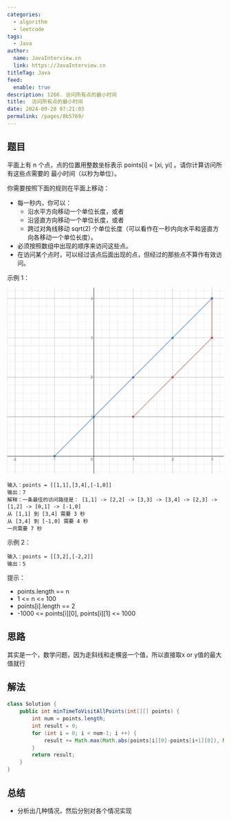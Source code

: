 ```yaml
---
categories: 
  - algorithm
  - leetcode
tags: 
  - Java
author: 
  name: JavaInterview.cn
  link: https://JavaInterview.cn
titleTag: Java
feed: 
  enable: true
description: 1266. 访问所有点的最小时间
title:  访问所有点的最小时间
date: 2024-09-28 07:21:03
permalink: /pages/8b5769/
---
```


## 题目

平面上有 n 个点，点的位置用整数坐标表示 points[i] = [xi, yi] 。请你计算访问所有这些点需要的 最小时间（以秒为单位）。

你需要按照下面的规则在平面上移动：

* 每一秒内，你可以：
  * 沿水平方向移动一个单位长度，或者
  * 沿竖直方向移动一个单位长度，或者
  * 跨过对角线移动 sqrt(2) 个单位长度（可以看作在一秒内向水平和竖直方向各移动一个单位长度）。
* 必须按照数组中出现的顺序来访问这些点。
* 在访问某个点时，可以经过该点后面出现的点，但经过的那些点不算作有效访问。


示例 1：

![1626_example_1.png](../../../media/pictures/leetcode/1626_example_1.png)

    输入：points = [[1,1],[3,4],[-1,0]]
    输出：7
    解释：一条最佳的访问路径是： [1,1] -> [2,2] -> [3,3] -> [3,4] -> [2,3] -> [1,2] -> [0,1] -> [-1,0]   
    从 [1,1] 到 [3,4] 需要 3 秒
    从 [3,4] 到 [-1,0] 需要 4 秒
    一共需要 7 秒
示例 2：

    输入：points = [[3,2],[-2,2]]
    输出：5


提示：

* points.length == n
* 1 <= n <= 100
* points[i].length == 2
* -1000 <= points[i][0], points[i][1] <= 1000

## 思路

其实是一个，数学问题，因为走斜线和走横竖一个值，所以直接取x or y值的最大值就行


## 解法
```java
class Solution {
    public int minTimeToVisitAllPoints(int[][] points) {
        int num = points.length;
        int result = 0;
        for (int i = 0; i < num-1; i ++) {
            result += Math.max(Math.abs(points[i][0]-points[i+1][0]), Math.abs(points[i][1]-points[i+1][1]));
        }
        return result;
    }
}

```

## 总结

- 分析出几种情况，然后分别对各个情况实现 
